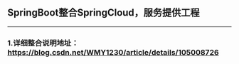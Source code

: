 ## SpringBoot整合SpringCloud，服务提供工程

------

### 1.详细整合说明地址：https://blog.csdn.net/WMY1230/article/details/105008726
